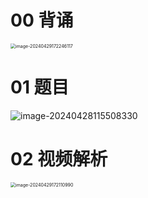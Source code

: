 # 00 背诵

<img src="https://cvp.oss-cn-shanghai.aliyuncs.com/picgo/202404291722997.png" alt="image-20240429172246117" style="zoom:50%;" />



# 01 题目

![image-20240428115508330](https://cvp.oss-cn-shanghai.aliyuncs.com/picgo/202404281155501.png)



# 02 视频解析

<img src="https://cvp.oss-cn-shanghai.aliyuncs.com/picgo/202404291721143.png" alt="image-20240429172110990" style="zoom:50%;" />

